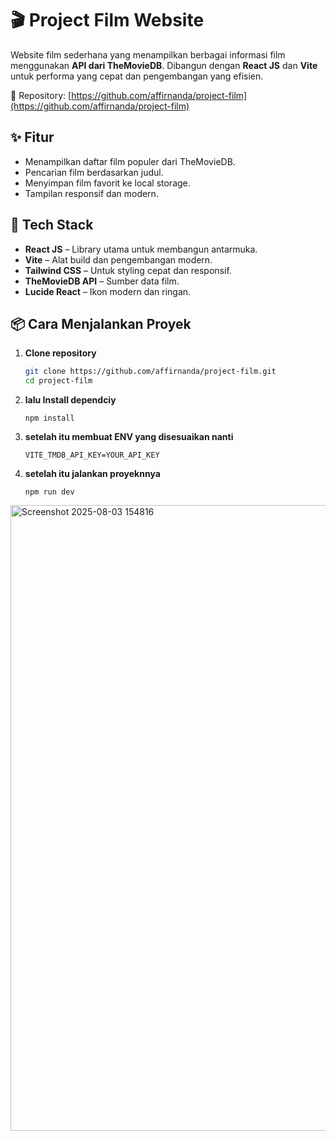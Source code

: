 # 🎬 Project Film Website

Website film sederhana yang menampilkan berbagai informasi film menggunakan **API dari TheMovieDB**. Dibangun dengan **React JS** dan **Vite** untuk performa yang cepat dan pengembangan yang efisien.

🔗 Repository: [https://github.com/affirnanda/project-film](https://github.com/affirnanda/project-film)

## ✨ Fitur

- Menampilkan daftar film populer dari TheMovieDB.
- Pencarian film berdasarkan judul.
- Menyimpan film favorit ke local storage.
- Tampilan responsif dan modern.

## 🧪 Tech Stack

- **React JS** – Library utama untuk membangun antarmuka.
- **Vite** – Alat build dan pengembangan modern.
- **Tailwind CSS** – Untuk styling cepat dan responsif.
- **TheMovieDB API** – Sumber data film.
- **Lucide React** – Ikon modern dan ringan.

## 📦 Cara Menjalankan Proyek

1. **Clone repository**
   ```bash
   git clone https://github.com/affirnanda/project-film.git
   cd project-film
2. **lalu Install dependciy** 
   ```npm install
   npm install
3. **setelah itu membuat ENV yang disesuaikan nanti** 
   ```VITE_TMDB_API_KEY=YOUR_API_KEY
   VITE_TMDB_API_KEY=YOUR_API_KEY
4. **setelah itu jalankan proyeknnya** 
   ```npm run dev
   npm run dev
<img width="1879" height="1001" alt="Screenshot 2025-08-03 154816" src="https://github.com/user-attachments/assets/63510419-e5cb-4e25-9937-1d348db6e29b" />
